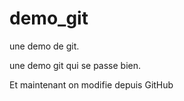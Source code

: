 # demo_git
une demo de git.

une demo git qui se passe bien.

Et maintenant on modifie depuis GitHub
